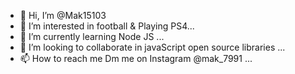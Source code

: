 - 👋 Hi, I’m @Mak15103
- 👀 I’m interested in football & Playing PS4...
- 🌱 I’m currently learning Node JS ...
- 💞️ I’m looking to collaborate in javaScript open source libraries ...
- 📫 How to reach me Dm me on Instagram @mak_7991 ...

<!---
Mak15103/Mak15103 is a ✨ special ✨ repository because its `README.md` (this file) appears on your GitHub profile.
You can click the Preview link to take a look at your changes.
--->
